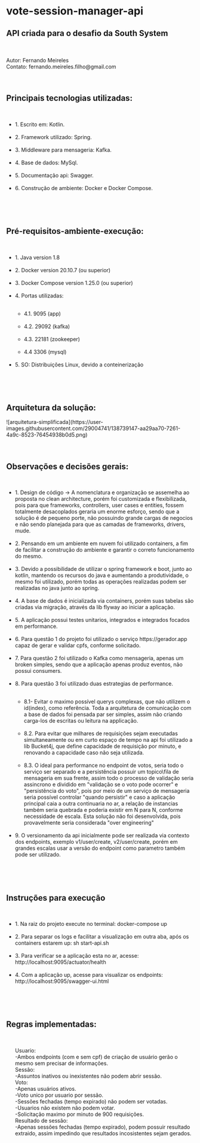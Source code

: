 # vote-session-manager-api
<h2>API criada para o desafio da South System</h2>
<br/>
<br/>
Autor: Fernando Meireles
<br/>
Contato: fernando.meireles.filho@gmail.com
<br/>
<br/>
<br/>
<h2>Principais tecnologias utilizadas:</h2>
<br/>
<ul>
<li>1. Escrito em: Kotlin.</li>
<br/>
<li>2. Framework utilizado: Spring.</li>
<br/>
<li>3. Middleware para mensageria: Kafka.</li>
<br/>
<li>4. Base de dados: MySql.</li>
<br/>
<li>5. Documentação api: Swagger.</li>
<br/>
<li>6. Construção de ambiente: Docker e Docker Compose.</li>
</ul>
<br/>
<br/>
<br/>
<h2>Pré-requisitos-ambiente-execução:</h2>
<br/>
<ul>
<li>1. Java version 1.8</li>
<br/>
<li>2. Docker version 20.10.7 (ou superior)</li>
<br/>
<li>3. Docker Compose version 1.25.0 (ou superior)</li>
<br/>
<li>4. Portas utilizadas:</li>
<br/>
  <ul>
  <li>4.1. 9095 (app)</li>
<br/>
 <li>4.2. 29092 (kafka)</li>
<br/>
  <li>4.3. 22181 (zookeeper)</li>
<br/>
 <li> 4.4 3306 (mysql)</li>
 </ul>   
<br/>
<li>5. SO: Distribuições Linux, devido a conteinerização</li>
</ul>
<br/>
<br/>
<br/>
<h2>Arquitetura da solução:</h2>
![arquitetura-simplificada](https://user-images.githubusercontent.com/29004741/138739147-aa29aa70-7261-4a9c-8523-76454938b0d5.png)
<br/>
<br/>
<br/>
<h2>Observações e decisões gerais:</h2>
<br/>
<ul>
<li>1. Design de código -> A nomenclatura e organização se assemelha ao proposta no clean architecture, porém foi customizada e flexibilizada, pois para que frameworks, controllers, user cases e entities, fossem totalmente desacoplados geraria um enorme esforço, sendo que a solução é de pequeno porte, não possuindo grande cargas de negocios e não sendo planejada para que as camadas de frameworks, drivers, mude.</li>
<br/>
<li>2. Pensando em um ambiente em nuvem foi utilizado containers, a fim de facilitar a construção do ambiente e garantir o correto funcionamento do mesmo.</li>
<br/>
<li>3. Devido a possibilidade de utilizar o spring framework e boot, junto ao kotlin, mantendo os recursos do java e aumentando a produtividade, o mesmo foi utilizado, porém todas as operações realizadas podem ser realizadas no java junto ao spring.</li>
<br/>
<li>4. A base de dados é inicializada via containers, porém suas tabelas são criadas via migração, através da lib flyway ao iniciar a aplicação.</li>
<br/>
<li>5. A aplicação possui testes unitarios, integrados e integrados focados em performance.</li>
<br/>
<li>6. Para questão 1 do projeto foi utilizado o serviço https://gerador.app capaz de gerar e validar cpfs, conforme solicitado.</li>
<br/>
<li>7. Para questão 2 foi utilizado o Kafka como mensageria, apenas um broken simples, sendo que a aplicação apenas produz eventos, não possui consumers.</li>
<br/>
<li>8. Para questão 3 foi utilizado duas estrategias de performance.</li>
<br/><ul>
<li>8.1- Evitar o maximo possível querys complexas, que não utilizem o id(index), como referência. Toda a arquitetura de comunicação com a base de dados foi pensada par ser simples, assim não criando carga-los de escritas ou leitura na applicação.</li>
<br/>
<li>8.2. Para evitar que milhares de requisições sejam executadas simultaneamente ou em curto espaço de tempo na api foi utilizado a lib Bucket4j, que define capacidade de requisição por minuto, e renovando a capacidade caso não seja utilizada.</li>
<br/>
<li>8.3. O ideal para performance no endpoint de votos, seria todo o serviço ser separado e a persistência possuir um topico\fila de mensageria em sua frente, assim todo o processo de validação seria assincrono e dividido em "validação se o voto pode ocorrer" e "persistẽncia do voto", pois por meio de um serviço de mensageria seria possível controlar "quando persistir" e caso a aplicação principal caia a outra continuaria no ar, a relação de instancias também seria quebrada e poderia existir em N para N, conforme necessidade de escala. Esta solução não foi desenvolvida, pois provavelmente seria considerada "over engineering"
</li><br/></ul>
<li>9. O versionamento da api inicialmente pode ser realizada via contexto dos endpoints, exemplo v1/user/create, v2/user/create, porém em grandes escalas usar a versão do endpoint como parametro também pode ser utilizado.</li></li>
</ul>
<br/>
<br/>
<br/>
<h2>Instruções para execução</h2>
<br/><ul>
<li>1. Na raiz do projeto execute no terminal: docker-compose up</li>
<br/>
<li>2. Para separar os logs e facilitar a visualização em outra aba, após os containers estarem up: sh start-api.sh</li>
<br/>
<li>3. Para verificar se a aplicação esta no ar, acesse: http://localhost:9095/actuator/health</li>
<br/>
<li>4. Com a aplicação up, acesse para visualizar os endpoints: http://localhost:9095/swagger-ui.html</li>
<br/></ul>
<br/>
<br/>
<h2>Regras implementadas:</h2>
<br/><ul>
Usuario:
<br/>
-Ambos endpoints (com e sem cpf) de criação de usuário gerão o mesmo sem precisar de informações.
<br/>
Sessão:
<br/>
-Assuntos inativos ou inexistentes não podem abrir sessão.
<br/>
Voto:
<br/>
-Apenas usuários ativos.
<br/>
-Voto unico por usuario por sessão.
<br/>
-Sessões fechadas (tempo expirado) não podem ser votadas.
<br/>
-Usuarios não existem não podem votar.
<br/>
-Solicitação maximo por minuto de 900 requisições.
<br/>
Resultado de sessão:
<br/>
-Apenas sessões fechadas (tempo expirado), podem possuir resultado extraido, assim impedindo que resultados incosistentes sejam gerados.
</ul>
